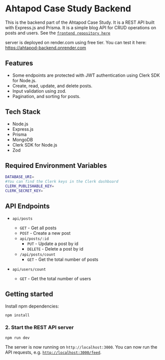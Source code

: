 # Ahtapod Case Study Backend

This is the backend part of the Ahtapod Case Study. It is a REST API built with Express.js and Prisma. It is a simple blog API for CRUD operations on posts and users.
See the [`frontend repository here`](https://github.com/4furki4/ahtapod-case)

server is deployed on render.com using free tier. You can test it here: https://ahtapod-backend.onrender.com

## Features

- Some endpoints are protected with JWT authentication using Clerk SDK for Node.js.
- Create, read, update, and delete posts.
- Input validation using zod.
- Pagination, and sorting for posts.

## Tech Stack

- Node.js
- Express.js
- Prisma
- MongoDB
- Clerk SDK for Node.js
- Zod

## Required Environment Variables

````bash
DATABASE_URI=
#You can find the Clerk keys in the Clerk dashboard
CLERK_PUBLISHABLE_KEY=
CLERK_SECRET_KEY=
````

## API Endpoints

- `api/posts`
  - `GET` - Get all posts
  - `POST` - Create a new post
  - `api/posts/:id`
    - `PUT` - Update a post by id
    - `DELETE` - Delete a post by id
  - `/api/posts/count`
    - `GET` - Get the total number of posts

- `api/users/count`
  - `GET` - Get the total number of users


## Getting started

Install npm dependencies:

```
npm install
```

</details>

### 2. Start the REST API server

```
npm run dev
```

The server is now running on `http://localhost:3000`. You can now run the API requests, e.g. [`http://localhost:3000/feed`](http://localhost:3000/feed).
